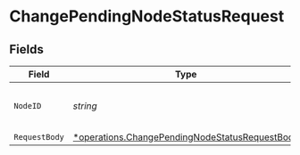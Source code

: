 # ChangePendingNodeStatusRequest


## Fields

| Field                                                                                                           | Type                                                                                                            | Required                                                                                                        | Description                                                                                                     | Example                                                                                                         |
| --------------------------------------------------------------------------------------------------------------- | --------------------------------------------------------------------------------------------------------------- | --------------------------------------------------------------------------------------------------------------- | --------------------------------------------------------------------------------------------------------------- | --------------------------------------------------------------------------------------------------------------- |
| `NodeID`                                                                                                        | *string*                                                                                                        | :heavy_check_mark:                                                                                              | Id of the target node                                                                                           | 9a1773c9-0889-40b6-be89-f6504443ac1b                                                                            |
| `RequestBody`                                                                                                   | [*operations.ChangePendingNodeStatusRequestBody](../../models/operations/changependingnodestatusrequestbody.md) | :heavy_minus_sign:                                                                                              | N/A                                                                                                             |                                                                                                                 |
